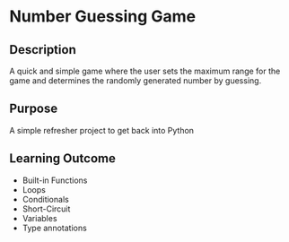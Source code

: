 # Number Guessing Game
## Description
A quick and simple game where the user sets the maximum range for the game and determines the randomly generated number by guessing.

## Purpose
A simple refresher project to get back into Python

## Learning Outcome
- Built-in Functions
- Loops
- Conditionals
- Short-Circuit
- Variables
- Type annotations
